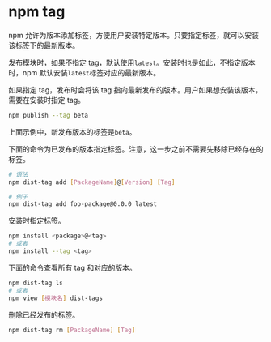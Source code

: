 # npm tag

npm 允许为版本添加标签，方便用户安装特定版本。只要指定标签，就可以安装该标签下的最新版本。

发布模块时，如果不指定 tag，默认使用`latest`。安装时也是如此，不指定版本时，npm 默认安装`latest`标签对应的最新版本。

如果指定 tag，发布时会将该 tag 指向最新发布的版本。用户如果想安装该版本，需要在安装时指定 tag。

```bash
npm publish --tag beta
```

上面示例中，新发布版本的标签是`beta`。

下面的命令为已发布的版本指定标签。注意，这一步之前不需要先移除已经存在的标签。

```bash
# 语法
npm dist-tag add [PackageName]@[Version] [Tag]

# 例子
npm dist-tag add foo-package@0.0.0 latest
```

安装时指定标签。

```bash
npm install <package>@<tag>
# 或者
npm install --tag <tag>
```

下面的命令查看所有 tag 和对应的版本。

```bash
npm dist-tag ls
# 或者
npm view [模块名] dist-tags
```

删除已经发布的标签。

```bash
npm dist-tag rm [PackageName] [Tag]
```
